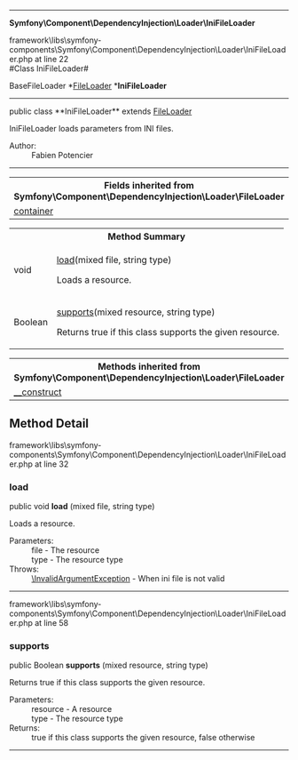 
- - -

**Symfony\Component\DependencyInjection\Loader\IniFileLoader**
<div class="location">framework\libs\symfony-components\Symfony\Component\DependencyInjection\Loader\IniFileLoader.php at line 22</div>
#Class IniFileLoader#

BaseFileLoader
*<a href="https://github.com/JeyDotC/Hirudo-docs/blob/master/symfony/component/dependencyinjection/loader/fileloader.html">FileLoader</a>
        ***IniFileLoader**


- - -

<p class="signature">public  class **IniFileLoader**
extends <a href="https://github.com/JeyDotC/Hirudo-docs/blob/master/symfony/component/dependencyinjection/loader/fileloader.html">FileLoader</a>

</p>

<div class="comment" id="overview_description"><p>IniFileLoader loads parameters from INI files.</p></div>

<dl>
<dt>Author:</dt>
<dd>Fabien Potencier <fabien@symfony.com></dd>
</dl>

- - -

<table class="inherit">
<tr><th colspan="2">Fields inherited from Symfony\Component\DependencyInjection\Loader\FileLoader</th></tr>
<tr><td><a href="https://github.com/JeyDotC/Hirudo-docs/blob/master/symfony/component/dependencyinjection/loader/fileloader.html#container">container</a></td></tr></table>

<table id="summary_method">
<tr><th colspan="2">Method Summary</th></tr>
<tr>
<td class="type">  void</td>
<td class="description"><p class="name"><a href="#load">load</a>(mixed file, string type)</p><p class="description">Loads a resource.</p></td>
</tr>
<tr>
<td class="type">  Boolean</td>
<td class="description"><p class="name"><a href="#supports">supports</a>(mixed resource, string type)</p><p class="description">Returns true if this class supports the given resource.</p></td>
</tr>
</table>

<table class="inherit">
<tr><th colspan="2">Methods inherited from Symfony\Component\DependencyInjection\Loader\FileLoader</th></tr>
<tr><td><a href="https://github.com/JeyDotC/Hirudo-docs/blob/master/symfony/component/dependencyinjection/loader/fileloader.html#__construct()">__construct</a></td></tr></table>

<h2 id="detail_method">Method Detail</h2>
<div class="location">framework\libs\symfony-components\Symfony\Component\DependencyInjection\Loader\IniFileLoader.php at line 32</div>
<h3 id="load()">load</h3>

public  void **load** (mixed file, string type)<div class="details">
<p>Loads a resource.</p><dl>
<dt>Parameters:</dt>
<dd>file - The resource</dd>
<dd>type - The resource type</dd>
<dt>Throws:</dt>
<dd><a href="../../../../symfony/component/dependencyinjection/exception/invalidargumentexception.html">\InvalidArgumentException</a> - When ini file is not valid</dd>
</dl>
</div>

- - -

<div class="location">framework\libs\symfony-components\Symfony\Component\DependencyInjection\Loader\IniFileLoader.php at line 58</div>
<h3 id="supports()">supports</h3>

public  Boolean **supports** (mixed resource, string type)<div class="details">
<p>Returns true if this class supports the given resource.</p><dl>
<dt>Parameters:</dt>
<dd>resource - A resource</dd>
<dd>type - The resource type</dd>
<dt>Returns:</dt>
<dd>true if this class supports the given resource, false otherwise</dd>
</dl>
</div>

- - -


